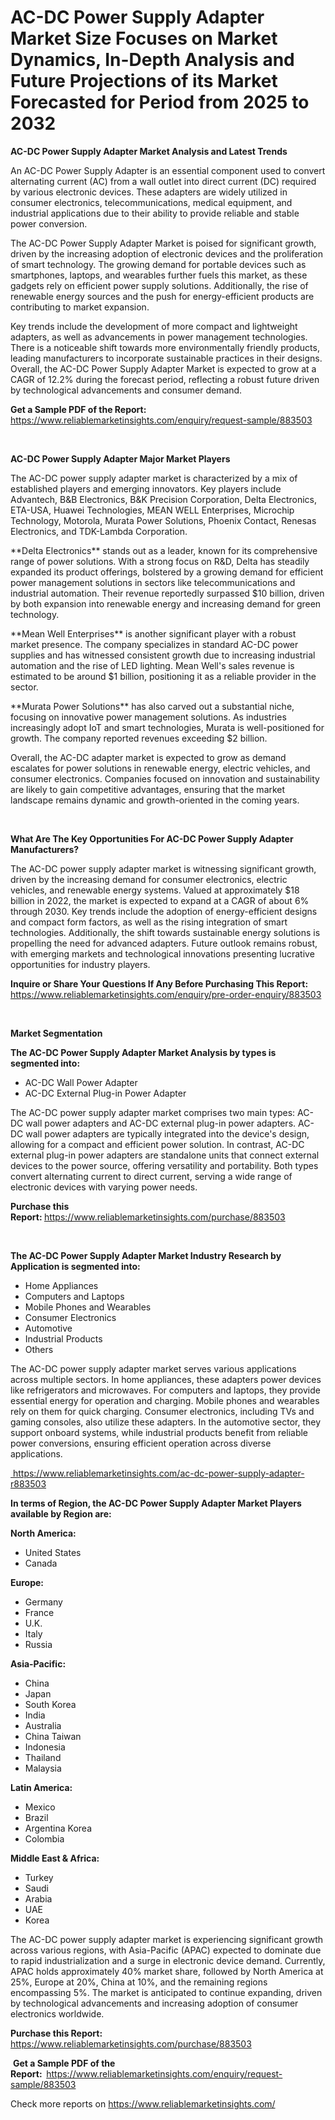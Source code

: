 <p><h1>AC-DC Power Supply Adapter Market Size Focuses on Market Dynamics, In-Depth Analysis and Future Projections of its Market Forecasted for Period from 2025 to 2032</h1></p><p><strong>AC-DC Power Supply Adapter Market Analysis and Latest Trends</strong></p>
<p><p>An AC-DC Power Supply Adapter is an essential component used to convert alternating current (AC) from a wall outlet into direct current (DC) required by various electronic devices. These adapters are widely utilized in consumer electronics, telecommunications, medical equipment, and industrial applications due to their ability to provide reliable and stable power conversion.</p><p>The AC-DC Power Supply Adapter Market is poised for significant growth, driven by the increasing adoption of electronic devices and the proliferation of smart technology. The growing demand for portable devices such as smartphones, laptops, and wearables further fuels this market, as these gadgets rely on efficient power supply solutions. Additionally, the rise of renewable energy sources and the push for energy-efficient products are contributing to market expansion.</p><p>Key trends include the development of more compact and lightweight adapters, as well as advancements in power management technologies. There is a noticeable shift towards more environmentally friendly products, leading manufacturers to incorporate sustainable practices in their designs. Overall, the AC-DC Power Supply Adapter Market is expected to grow at a CAGR of 12.2% during the forecast period, reflecting a robust future driven by technological advancements and consumer demand.</p></p>
<p><strong>Get a Sample PDF of the Report:&nbsp;</strong> <a href="https://www.reliablemarketinsights.com/enquiry/request-sample/883503?utm_campaign=2129&utm_medium=2&utm_source=Github&utm_content=ia&utm_term=12022025&utm_id=ac-dc-power-supply-adapter">https://www.reliablemarketinsights.com/enquiry/request-sample/883503</a></p>
<p>&nbsp;</p>
<p><strong>AC-DC Power Supply Adapter Major Market Players</strong></p>
<p><p>The AC-DC power supply adapter market is characterized by a mix of established players and emerging innovators. Key players include Advantech, B&B Electronics, B&K Precision Corporation, Delta Electronics, ETA-USA, Huawei Technologies, MEAN WELL Enterprises, Microchip Technology, Motorola, Murata Power Solutions, Phoenix Contact, Renesas Electronics, and TDK-Lambda Corporation.</p><p>**Delta Electronics** stands out as a leader, known for its comprehensive range of power solutions. With a strong focus on R&D, Delta has steadily expanded its product offerings, bolstered by a growing demand for efficient power management solutions in sectors like telecommunications and industrial automation. Their revenue reportedly surpassed $10 billion, driven by both expansion into renewable energy and increasing demand for green technology.</p><p>**Mean Well Enterprises** is another significant player with a robust market presence. The company specializes in standard AC-DC power supplies and has witnessed consistent growth due to increasing industrial automation and the rise of LED lighting. Mean Well's sales revenue is estimated to be around $1 billion, positioning it as a reliable provider in the sector.</p><p>**Murata Power Solutions** has also carved out a substantial niche, focusing on innovative power management solutions. As industries increasingly adopt IoT and smart technologies, Murata is well-positioned for growth. The company reported revenues exceeding $2 billion.</p><p>Overall, the AC-DC adapter market is expected to grow as demand escalates for power solutions in renewable energy, electric vehicles, and consumer electronics. Companies focused on innovation and sustainability are likely to gain competitive advantages, ensuring that the market landscape remains dynamic and growth-oriented in the coming years.</p></p>
<p>&nbsp;</p>
<p><strong>What Are The Key Opportunities For AC-DC Power Supply Adapter Manufacturers?</strong></p>
<p><p>The AC-DC power supply adapter market is witnessing significant growth, driven by the increasing demand for consumer electronics, electric vehicles, and renewable energy systems. Valued at approximately $18 billion in 2022, the market is expected to expand at a CAGR of about 6% through 2030. Key trends include the adoption of energy-efficient designs and compact form factors, as well as the rising integration of smart technologies. Additionally, the shift towards sustainable energy solutions is propelling the need for advanced adapters. Future outlook remains robust, with emerging markets and technological innovations presenting lucrative opportunities for industry players.</p></p>
<p><strong>Inquire or Share Your Questions If Any Before Purchasing This Report:</strong> <a href="https://www.reliablemarketinsights.com/enquiry/pre-order-enquiry/883503?utm_campaign=2129&utm_medium=2&utm_source=Github&utm_content=ia&utm_term=12022025&utm_id=ac-dc-power-supply-adapter">https://www.reliablemarketinsights.com/enquiry/pre-order-enquiry/883503</a></p>
<p>&nbsp;</p>
<p><strong>Market Segmentation</strong></p>
<p><strong>The AC-DC Power Supply Adapter Market Analysis by types is segmented into:</strong></p>
<p><ul><li>AC-DC Wall Power Adapter</li><li>AC-DC External Plug-in Power Adapter</li></ul></p>
<p><p>The AC-DC power supply adapter market comprises two main types: AC-DC wall power adapters and AC-DC external plug-in power adapters. AC-DC wall power adapters are typically integrated into the device's design, allowing for a compact and efficient power solution. In contrast, AC-DC external plug-in power adapters are standalone units that connect external devices to the power source, offering versatility and portability. Both types convert alternating current to direct current, serving a wide range of electronic devices with varying power needs.</p></p>
<p><strong>Purchase this Report:&nbsp;</strong><a href="https://www.reliablemarketinsights.com/purchase/883503?utm_campaign=2129&utm_medium=2&utm_source=Github&utm_content=ia&utm_term=12022025&utm_id=ac-dc-power-supply-adapter">https://www.reliablemarketinsights.com/purchase/883503</a></p>
<p>&nbsp;</p>
<p><strong>The AC-DC Power Supply Adapter Market Industry Research by Application is segmented into:</strong></p>
<p><ul><li>Home Appliances</li><li>Computers and Laptops</li><li>Mobile Phones and Wearables</li><li>Consumer Electronics</li><li>Automotive</li><li>Industrial Products</li><li>Others</li></ul></p>
<p><p>The AC-DC power supply adapter market serves various applications across multiple sectors. In home appliances, these adapters power devices like refrigerators and microwaves. For computers and laptops, they provide essential energy for operation and charging. Mobile phones and wearables rely on them for quick charging. Consumer electronics, including TVs and gaming consoles, also utilize these adapters. In the automotive sector, they support onboard systems, while industrial products benefit from reliable power conversions, ensuring efficient operation across diverse applications.</p></p>
<p><a href="https://www.reliablemarketinsights.com/ac-dc-power-supply-adapter-r883503?utm_campaign=2129&utm_medium=2&utm_source=Github&utm_content=ia&utm_term=12022025&utm_id=ac-dc-power-supply-adapter">&nbsp;https://www.reliablemarketinsights.com/ac-dc-power-supply-adapter-r883503</a></p>
<p><strong>In terms of Region, the AC-DC Power Supply Adapter Market Players available by Region are:</strong></p>
<p>
    <p> <strong> North America: </strong>
        <ul>
            <li>United States</li>
            <li>Canada</li>
        </ul>
        </p> 
    <p> <strong> Europe: </strong>
        <ul>
            <li>Germany</li>
            <li>France</li>
            <li>U.K.</li>
            <li>Italy</li>
            <li>Russia</li>
        </ul>
        </p> 
    <p> <strong> Asia-Pacific: </strong>
        <ul>
            <li>China</li>
            <li>Japan</li>
            <li>South Korea</li>
            <li>India</li>
            <li>Australia</li>
            <li>China Taiwan</li>
            <li>Indonesia</li>
            <li>Thailand</li>
            <li>Malaysia</li>
        </ul>
        </p> 
    <p> <strong> Latin America: </strong>
        <ul>
            <li>Mexico</li>
            <li>Brazil</li>
            <li>Argentina Korea</li>
            <li>Colombia</li>
        </ul>
        </p> 
    <p> <strong> Middle East & Africa: </strong>
        <ul>
            <li>Turkey</li>
            <li>Saudi</li>
            <li>Arabia</li>
            <li>UAE</li>
            <li>Korea</li>
        </ul>
    </p>
    </p>
<p><p>The AC-DC power supply adapter market is experiencing significant growth across various regions, with Asia-Pacific (APAC) expected to dominate due to rapid industrialization and a surge in electronic device demand. Currently, APAC holds approximately 40% market share, followed by North America at 25%, Europe at 20%, China at 10%, and the remaining regions encompassing 5%. The market is anticipated to continue expanding, driven by technological advancements and increasing adoption of consumer electronics worldwide.</p></p>
<p><strong>Purchase this Report: </strong><a href="https://www.reliablemarketinsights.com/purchase/883503?utm_campaign=2129&utm_medium=2&utm_source=Github&utm_content=ia&utm_term=12022025&utm_id=ac-dc-power-supply-adapter">https://www.reliablemarketinsights.com/purchase/883503</a></p>
<p>&nbsp;<strong>Get a Sample PDF of the Report:&nbsp;&nbsp;</strong><a href="https://www.reliablemarketinsights.com/enquiry/request-sample/883503?utm_campaign=2129&utm_medium=2&utm_source=Github&utm_content=ia&utm_term=12022025&utm_id=ac-dc-power-supply-adapter">https://www.reliablemarketinsights.com/enquiry/request-sample/883503</a></p>
<p><strong></strong></p>
<p>Check more reports on <a href="https://www.reliablemarketinsights.com/?utm_campaign=2129&utm_medium=2&utm_source=Github&utm_content=ia&utm_term=12022025&utm_id=ac-dc-power-supply-adapter">https://www.reliablemarketinsights.com/</a></p>